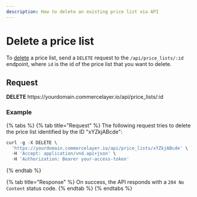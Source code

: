 ```yaml
---
description: How to delete an existing price list via API
---
```


# Delete a price list

To <a href="https://docs.commercelayer.io/developers/deleting-resources" target="_blank">delete</a> a price list, send a `DELETE` request to the `/api/price_lists/:id` endpoint, where `id` is the id of the price list that you want to delete.

## Request

**DELETE** https://<i></i>yourdomain.commercelayer.io/api/price_lists/:id

### Example

{% tabs %}
{% tab title="Request" %}
The following request tries to delete the price list identified by the ID "xYZkjABcde":

```javascript
curl -g -X DELETE \
  'https://yourdomain.commercelayer.io/api/price_lists/xYZkjABcde' \
  -H 'Accept: application/vnd.api+json' \
  -H 'Authorization: Bearer your-access-token'
```
{% endtab %}

{% tab title="Response" %}
On success, the API responds with a `204 No Content` status code.
{% endtab %}
{% endtabs %}

